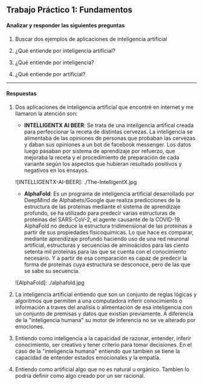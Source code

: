 ## Trabajo Práctico 1: Fundamentos

#### Analizar y responder las siguientes preguntas

1. Buscar dos ejemplos de aplicaciones de inteligencia artificial

2. ¿Qué entiende por inteligencia artificial?

3. ¿Qué entiende por inteligencia?

4. ¿Qué entiende por artificial?

---

#### **Respuestas**

1. Dos aplicaciones de inteligencia artificial que encontré en internet y me llamaron la atención son:

    - **INTELLIGENTX AI BEER**: Se trata de una inteligencia artifical creada para perfeccionar la receta de distintas cervezas. La inteligencia se alimentaba de las opiniones de personas que probaban las cervezas y daban sus opiniones a un bot de facebook messenger. Los datos luego pasaban por sistema de aprendizaje por refuerzo, que mejoraba la receta y el procedimiento de preparación de cada variante según los aspectos que hubieran resultado positivos y negativos en los ensayos.

    ![INTELLIGENTX-AI-BEER]: ./The-IntelligentX.jpg

    - **AlphaFold**: Es un programa de inteligencia artificial desarrollado por DeepMind de Alphabets/Google que realiza predicciones de la estructura de las proteínas​ mediante el sistema de aprendizaje profundo, se ha utilizado para predecir varias estructuras de proteínas del SARS-CoV-2, el agente causante de la COVID-19. AlphaFold no deduce la estructura tridimensional de las proteínas a partir de sus propiedades fisicoquímicas. Lo que hace es comparar, mediante aprendizaje profundo haciendo uso de una red neuronal artificial, estructuras y secuencias de aminoácidos para las ciento setenta mil proteínas para las que se cuenta con el conocimiento necesario. Y a partir de esa comparación es capaz de predecir la forma de proteínas cuya estructura se desconoce, pero de las que se sabe su secuencia.

    ![AlphaFold]: ./alphafold.jpg

2. La inteligencia artificial entiendo que son un conjunto de reglas lógicas y algoritmos que permiten a una computadora inferir conocimiento o información a traves del analisis o alimentación de esa inteligencia con un conjunto de premisas y datos que existían previamente. A diferencia de la "inteligencia humana" su motor de inferencia no se ve alterado por emociones.

3. Entiendo como inteligencia a la capacidad de razonar, entender, inferir conocimiento, ser creativo y tener criterio para tomar decisiones. En el caso de la "inteligencia humana" entiendo que tambien se tiene la capacidad de entender estados emocionales y la empatía.

4. Entiendo como artificial algo que no es natural u orgánico. Tambien lo podría definir como algo creado por un ser racional.